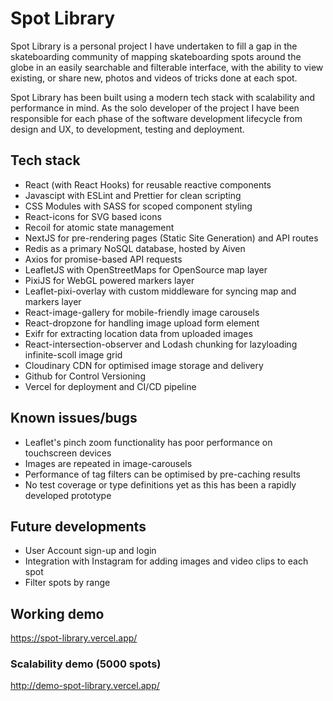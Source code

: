# Spot Library

Spot Library is a personal project I have undertaken to fill a gap in the skateboarding community of mapping skateboarding spots around the globe in an easily searchable and filterable interface, with the ability to view existing, or share new, photos and videos of tricks done at each spot.

Spot Library has been built using a modern tech stack with scalability and performance in mind. As the solo developer of the project I have been responsible for each phase of the software development lifecycle from design and UX, to development, testing and deployment.

## Tech stack

- React (with React Hooks) for reusable reactive components
- Javascipt with ESLint and Prettier for clean scripting
- CSS Modules with SASS for scoped component styling
- React-icons for SVG based icons
- Recoil for atomic state management
- NextJS for pre-rendering pages (Static Site Generation) and API routes
- Redis as a primary NoSQL database, hosted by Aiven
- Axios for promise-based API requests
- LeafletJS with OpenStreetMaps for OpenSource map layer
- PixiJS for WebGL powered markers layer
- Leaflet-pixi-overlay with custom middleware for syncing map and markers layer
- React-image-gallery for mobile-friendly image carousels
- React-dropzone for handling image upload form element
- Exifr for extracting location data from uploaded images
- React-intersection-observer and Lodash chunking for lazyloading infinite-scoll image grid
- Cloudinary CDN for optimised image storage and delivery
- Github for Control Versioning
- Vercel for deployment and CI/CD pipeline

## Known issues/bugs

- Leaflet's pinch zoom functionality has poor performance on touchscreen devices
- Images are repeated in image-carousels
- Performance of tag filters can be optimised by pre-caching results
- No test coverage or type definitions yet as this has been a rapidly developed prototype

## Future developments

- User Account sign-up and login
- Integration with Instagram for adding images and video clips to each spot
- Filter spots by range

## Working demo

https://spot-library.vercel.app/

### Scalability demo (5000 spots)

http://demo-spot-library.vercel.app/
